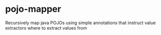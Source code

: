 # pojo-mapper

Recursively map java POJOs using simple annotations that instruct value extractors where to extract values from